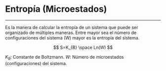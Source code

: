 # Entropía (Microestados)
***
Es la manera de calcular la entropía de un sistema que puede ser organizado de múltiples maneras. Entre mayor sea el número de configuraciones del sistema (W) mayor es la entropía del sistema.

$$
S=K_{B} \space Ln(W)
$$

$K_{B}$: Constante de Boltzmann.
$W$:  Número de microestados (configuraciones) del sistema.